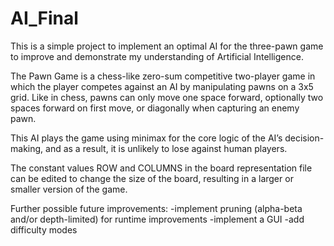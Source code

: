 # AI_Final

This is a simple project to implement an optimal AI for the three-pawn game to 
improve and demonstrate my understanding of Artificial Intelligence.

The Pawn Game is a chess-like zero-sum competitive two-player game in which the player
competes against an AI by manipulating pawns on a 3x5 grid. Like in chess, pawns can only 
move one space forward, optionally two spaces forward on first move, or diagonally when 
capturing an enemy pawn.

This AI plays the game using minimax for the core logic of the AI’s decision-making, and 
as a result, it is unlikely to lose against human players.

The constant values ROW and COLUMNS in the board representation file can be edited to change 
the size of the board, resulting in a larger or smaller version of the game.

Further possible future improvements:
  -implement pruning (alpha-beta and/or depth-limited) for runtime improvements
  -implement a GUI
  -add difficulty modes
